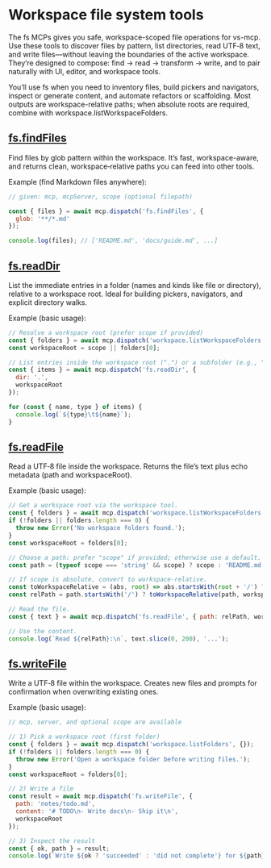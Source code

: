 # Workspace file system tools

The fs MCPs gives you safe, workspace-scoped file operations for vs-mcp. Use these tools to discover files by pattern, list directories, read UTF‑8 text, and write files—without leaving the boundaries of the active workspace. They’re designed to compose: find → read → transform → write, and to pair naturally with UI, editor, and workspace tools.

You’ll use fs when you need to inventory files, build pickers and navigators, inspect or generate content, and automate refactors or scaffolding. Most outputs are workspace-relative paths; when absolute roots are required, combine with workspace.listWorkspaceFolders.

## [fs.findFiles](docs/fs/findFiles.md)

Find files by glob pattern within the workspace. It’s fast, workspace-aware, and returns clean, workspace‑relative paths you can feed into other tools.

Example (find Markdown files anywhere):

```javascript
// given: mcp, mcpServer, scope (optional filepath)

const { files } = await mcp.dispatch('fs.findFiles', {
  glob: '**/*.md'
});

console.log(files); // ['README.md', 'docs/guide.md', ...]
```

## [fs.readDir](docs/fs/readDir.md)

List the immediate entries in a folder (names and kinds like file or directory), relative to a workspace root. Ideal for building pickers, navigators, and explicit directory walks.

Example (basic usage):

```javascript
// Resolve a workspace root (prefer scope if provided)
const { folders } = await mcp.dispatch('workspace.listWorkspaceFolders', {});
const workspaceRoot = scope || folders[0];

// List entries inside the workspace root (".") or a subfolder (e.g., "src")
const { items } = await mcp.dispatch('fs.readDir', {
  dir: '.',
  workspaceRoot
});

for (const { name, type } of items) {
  console.log(`${type}\t${name}`);
}
```

## [fs.readFile](docs/fs/readFile.md)

Read a UTF‑8 file inside the workspace. Returns the file’s text plus echo metadata (path and workspaceRoot).

Example (basic usage):

```javascript
// Get a workspace root via the workspace tool.
const { folders } = await mcp.dispatch('workspace.listWorkspaceFolders', {});
if (!folders || folders.length === 0) {
  throw new Error('No workspace folders found.');
}
const workspaceRoot = folders[0];

// Choose a path: prefer "scope" if provided; otherwise use a default.
const path = (typeof scope === 'string' && scope) ? scope : 'README.md';

// If scope is absolute, convert to workspace-relative.
const toWorkspaceRelative = (abs, root) => abs.startsWith(root + '/') ? abs.slice(root.length + 1) : abs;
const relPath = path.startsWith('/') ? toWorkspaceRelative(path, workspaceRoot) : path;

// Read the file.
const { text } = await mcp.dispatch('fs.readFile', { path: relPath, workspaceRoot });

// Use the content.
console.log(`Read ${relPath}:\n`, text.slice(0, 200), '...');
```

## [fs.writeFile](docs/fs/writeFile.md)

Write a UTF‑8 file within the workspace. Creates new files and prompts for confirmation when overwriting existing ones.

Example (basic usage):

```javascript
// mcp, server, and optional scope are available

// 1) Pick a workspace root (first folder)
const { folders } = await mcp.dispatch('workspace.listFolders', {});
if (!folders || folders.length === 0) {
  throw new Error('Open a workspace folder before writing files.');
}
const workspaceRoot = folders[0];

// 2) Write a file
const result = await mcp.dispatch('fs.writeFile', {
  path: 'notes/todo.md',
  content: '# TODO\n- Write docs\n- Ship it\n',
  workspaceRoot
});

// 3) Inspect the result
const { ok, path } = result;
console.log(`Write ${ok ? 'succeeded' : 'did not complete'} for ${path}`);
```